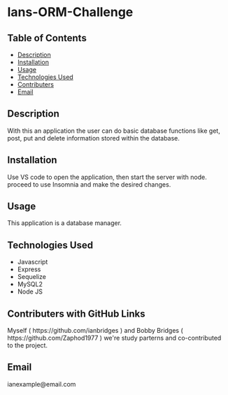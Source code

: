 ## <h1>Ians-ORM-Challenge</h1>
<h2> Table of Contents </h2> 

- [Description](#description)
- [Installation](#installation)
- [Usage](#usage)
- [Technologies Used](#technologiesused)
- [Contributers](#contributers)
- [Email](#email)

<h2>Description</h2><p>With this an application the user can do basic database functions like get, post, put and delete information stored within the database.</p>
<h2>Installation</h2><p>Use VS code to open the application, then start the server with node. proceed to use Insomnia and make the desired changes.</p>
<h2>Usage</h2><p>This application is a database manager.</p>
<h2>Technologies Used</h2>

- Javascript
- Express
- Sequelize
- MySQL2
- Node JS

<h2>Contributers with GitHub Links</h2>
Myself ( https://github.com/ianbridges ) and Bobby Bridges ( https://github.com/Zaphod1977 ) we're study parterns and co-contributed to the project.

<h2>Email</h2>
ianexample@email.com